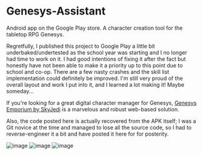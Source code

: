 # Genesys-Assistant
Android app on the Google Play store. A character creation tool for the tabletop RPG Genesys.

Regretfully, I published this project to Google Play a little bit underbaked/undertested as the school year was starting and I no longer had time to work on it. I had good intentions of fixing it after the fact but honestly have not been able to make it a priority up to this point due to school and co-op. There are a few nasty crashes and the skill list implementation could definitely be improved. I'm still very proud of the overall layout and work I put into it, and I learned a lot making it! Maybe someday...

If you're looking for a great digital character manager for Genesys, [Genesys Emporium by SkyJedi](https://genesysemporium.com/) is a marvelous and robust web-based solution.

Also, the code posted here is actually recovered from the APK itself; I was a Git novice at the time and managed to lose all the source code, so I had to reverse-engineer it a bit and have posted it here for for posterity.

![image](https://user-images.githubusercontent.com/47064476/232859500-5f2cb0b2-c0e6-4388-81dc-5f4fb37e9416.png)
![image](https://user-images.githubusercontent.com/47064476/232859519-32f87faf-64c0-441c-88bc-0f4027c62f62.png)
![image](https://user-images.githubusercontent.com/47064476/232859539-144725b6-ce37-48c5-b53d-683797dfa52c.png)

